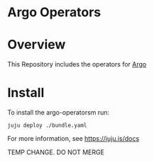 Argo Operators
=============

# Overview
This Repository includes the operators for [Argo](https://argoproj.github.io)

# Install

To install the argo-operatorsm run:

`juju deploy ./bundle.yaml`

For more information, see https://juju.is/docs

TEMP CHANGE.  DO NOT MERGE
